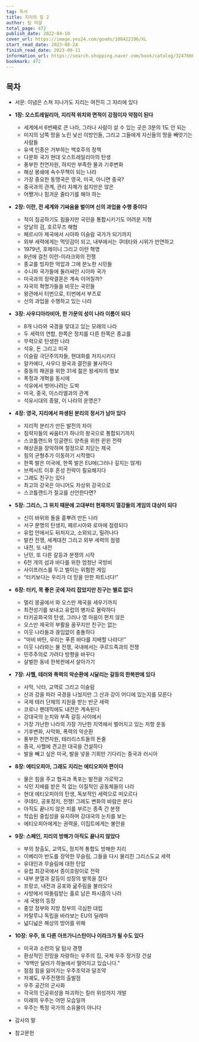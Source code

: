 ```yaml
---
tag: 독서
title: 지리의 힘 2
author: 팀 마샬
total_page: 472
publish_date: 2022-04-10
cover_url: https://image.yes24.com/goods/108422196/XL
start_read_date: 2023-08-24
finish_read_date: 2023-09-11
information_url: https://search.shopping.naver.com/book/catalog/32476661797?query=%EC%A7%80%EB%A6%AC%EC%9D%98%20%ED%9E%98%202&NaPm=ct%3Dlo136gy0%7Cci%3D18dd79dfba30a7d389c6fb845c62ac9665cc2ff5%7Ctr%3Dboksl%7Csn%3D95694%7Chk%3Df358ac9a673b874805a6778380e76ae419fdcf77
bookmark: 472
---
```


## 목차

- 서문: 이념은 스쳐 지나가도 지리는 여전히 그 자리에 있다

- **1장: 오스트레일리아, 지리적 위치와 면적이 강점이자 약점이 된다**
	- 세계에서 6번째로 큰 나라, 그러나 사람이 살 수 있는 곳은 3분의 1도 안 되는
	- 미지의 남쪽 땅을 노린 낯선 이방인들, 그리고 그들에게 자신들의 땅을 빼앗기는 사람들
	- 유색 인종은 거부하는 백호주의 정책
	- 다문화 국가 현대 오스트레일리아의 탄생
	- 풍부한 천연자원, 하지만 부족한 물과 기후변화
	- 해상 봉쇄에 속수무책이 되는 나라
	- 가장 중요한 동맹국은 영국, 미국, 아니면 중국?
	- 중국과의 관계, 관리 자체가 쉽지만은 않은
	- 어쨌거나 힘겨운 줄타기를 해야 하는

- **2장: 이란, 전 세계와 기싸움을 벌이며 신의 과업을 수행 중이다**
	- 적이 침공하기도 힘들지만 국민을 통합시키기도 어려운 지형
	- 양날의 검, 호르무즈 해협
	- 페르시아 제국에서 시아파 이슬람 국가가 되기까지
	- 외부 세력에게는 먹잇감이 되고, 내부에서는 쿠데타와 시위가 만연하고
	- 1979년, 호메이니 그리고 이란 혁명
	- 8년에 걸친 이란-이라크와의 전쟁
	- 종교를 빙자한 억압과 그에 분노한 시민들
	- 수니파 국가들에 둘러싸인 시아파 국가
	- 미국과의 정략결혼은 계속 이어질까?
	- 자국의 혁명가들을 비웃는 국민들
	- 왕관에서 터번으로, 터번에서 부츠로
	- 신의 과업을 수행하고 있는 나라

- **3장: 사우디아라비아, 한 가문의 성이 나라 이름이 되다**
	- 8개 나라와 국경을 맞대고 있는 모래의 나라
	- 두 세력의 연합, 한쪽은 정치를 다른 한쪽은 종교를
	- 무력으로 탄생한 나라
	- 석유, 돈 그리고 미국
	- 이슬람 극단주의자들, 현대화를 저지시키다
	- 알카에다, 사우디 왕국과 결전을 불사하다
	- 중동의 패권을 위한 31세 젊은 왕세자의 행보
	- 폭정과 개혁을 동시에
	- 석유에서 벗어나려는 도박
	- 미국, 중국, 이스라엘과의 관계
	- 석유시대의 종말, 이 나라의 운명은?

- **4장: 영국, 지리에서 파생된 분리의 정서가 남아 있다**
	- 지리적 분리가 만든 발전의 차이
	- 침략자들의 싸움터가 하나의 왕국으로 통합되기까지
	- 스코틀랜드와 잉글랜드 양측을 위한 윈윈 전략
	- 해상권을 장악하며 절정으로 치닫는 제국
	- 힘의 균형추가 이동하기 시작했다
	- 한쪽 발은 미국에, 한쪽 발은 EU에(그러나 깊지는 않게)
	- 브렉시트 이후 혼성 전략이 필요해지다
	- 그래도 친구는 있다
	- 최고의 강국은 아니어도 차상위 강국으로
	- 스코틀랜드가 절교를 선언한다면?

- **5장: 그리스, 그 위치 때문에 고대부터 현재까지 열강들의 게임의 대상이 되다**
	- 신이 바위와 돌을 흩뿌려 만든 나라
	- 서구 문명의 탄생지, 페르시아와 로마에 점령되다
	- 유럽 안에서도 뒤처지고, 소외되고, 밀려나다
	- 발칸 전쟁, 세계대전 그리고 외부 세력의 점령
	- 내전, 또 내전
	- 난민, 또 다른 갈등과 분쟁의 시작
	- 6천 개의 섬과 바다를 위한 엄청난 국방비
	- 사이프러스를 두고 벌이는 위험한 게임
	- “터키보다는 우리가 더 믿을 만한 파트너다!”

- **6장: 터키, 목 좋은 곳에 자리 잡았지만 친구는 별로 없다**
	- 멀리 몽골에서 와 오스만 제국을 세우기까지
	- 최전성기를 보내고 유럽의 병자로 몰락하다
	- 터키공화국의 탄생, 그러나 영 마음이 편치 않은
	- 오스만 제국의 부활을 꿈꾸지만 친구는 없는
	- 이웃 나라들과 끊임없이 충돌하다
	- “마비 바탄, 우리는 푸른 바다를 지배할 나라다!”
	- 이웃 나라와는 물 전쟁, 국내에서는 쿠르드족과의 전쟁
	- 민주주의로 가려다 방향을 바꾸다
	- 살벌한 동네 한복판에서 살아가기

- **7장: 사헬, 테러와 폭력의 악순환에 시달리는 갈등의 한복판에 있다**
	- 사막, 낙타, 교역로 그리고 이슬람
	- 산과 강을 따라 국경을 나눴지만 그 산과 강이 어디에 있는지를 모른다
	- 국제 테러 단체의 지원을 받는 반군 세력
	- 코로나 팬데믹에도 내전은 계속된다
	- 강대국의 눈치와 부족 갈등 사이에서
	- 가장 가난한 나라의 가장 가난한 지역에서 벌어지고 있는 저항 운동
	- 기후변화, 사막화, 폭력의 악순환
	- 풍부한 천연자원, 테러리스트들의 돈줄
	- 중국, 사헬에 견고한 대국을 건설하다
	- 발을 빼고 싶은 미국, 발을 넣을 기회만 기다리는 중국과 러시아

- **8장: 에티오피아, 그래도 지리는 에티오피아 편이다**
	- 물은 힘을 주고 협곡과 폭포는 발전을 가로막고
	- 식민 지배를 받은 적 없는 이질적인 공동체들의 나라
	- 현대 에티오피아의 탄생, 독보적인 세력으로 떠오르다
	- 쿠데타, 공포정치, 전쟁! 그래도 변화의 바람은 분다
	- 아직도 끝나지 않은 피를 부르는 종족 간 분쟁
	- 학습된 중립성을 유지하며 강대국의 눈치를 보는
	- 에티오피아에게는 권력을, 이집트에게는 불안을

- **9장: 스페인, 지리의 방해가 아직도 끝나지 않았다**
	- 부의 창출도, 교역도, 정치적 통합도 방해한 지리
	- 이베리아 반도를 장악한 무슬림, 그들을 다시 물리친 그리스도교 세력
	- 유대인과 무슬림에 대한 탄압
	- 유럽 최강국에서 종이호랑이로 전락
	- 내부 분열과 갈등이 성장의 발목을 잡다
	- 프랑코, 내전과 공포와 굶주림을 불러오다
	- 사방에서 따돌림받는 홀로 남은 파시즘의 나라
	- 새 국왕의 등장
	- 중앙 정부와 지방 정부의 극심한 대립
	- 카탈루냐 독립을 바라보는 EU의 딜레마
	- 넓디넓은 해상의 방어를 위해

- **10장: 우주, 또 다른 아프가니스탄이나 이라크가 될 수도 있다**
	- 미국과 소련의 달 탐사 경쟁
	- 환상적인 전망을 자랑하는 우주의 집, 국제 우주 정거장 건설
	- “6백만 달러가 하늘에서 떨어지고 있습니다.”
	- 점점 힘을 잃어가는 우주조약과 달조약
	- 저궤도, 우주전쟁의 출발점
	- 우주 공간의 군사화
	- 각국의 인공위성을 파괴하는 킬러 위성까지 개발
	- 미래의 우주는 어떤 모습일까
	- 우주는 특정 국가의 소유물이 아니다

- 감사의 말
- 참고문헌